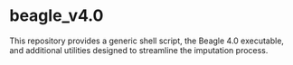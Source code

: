 # beagle_v4.0
This repository provides a generic shell script, the Beagle 4.0 executable, and additional utilities designed to streamline the imputation process.
